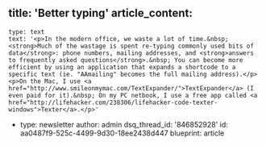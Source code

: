 title: 'Better typing'
article_content:
  -
    type: text
    text: '<p>In the modern office, we waste a lot of time.&nbsp; <strong>Much of the wastage is spent re-typing commonly used bits of data</strong>: phone numbers, mailing addresses, and <strong>answers to frequently asked questions</strong>.&nbsp; You can become more efficient by using an application that expands a shortcode to a specific text (ie. "AAmailing" becomes the full mailing address).</p><p>On the Mac, I use <a href="http://www.smileonmymac.com/TextExpander/">TextExpander</a> (I even paid for it).&nbsp; On my PC netbook, I use a free app called <a href="http://lifehacker.com/238306/lifehacker-code-texter-windows">Texter</a>.</p>'
  -
    type: newsletter
author: admin
dsq_thread_id: '846852928'
id: aa0487f9-525c-4499-9d30-18ee2438d447
blueprint: article

